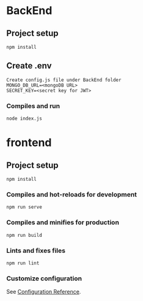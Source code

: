 # BackEnd
## Project setup
```
npm install
```
## Create .env 
```
Create config.js file under BackEnd folder
MONGO_DB_URL=<mongoDB URL>
SECRET_KEY=<secret key for JWT>
```
### Compiles and run
```
node index.js
```

# frontend

## Project setup
```
npm install
```

### Compiles and hot-reloads for development
```
npm run serve
```

### Compiles and minifies for production
```
npm run build
```

### Lints and fixes files
```
npm run lint
```

### Customize configuration
See [Configuration Reference](https://cli.vuejs.org/config/).
